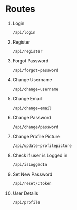 # Routes

1. Login

   `/api/login`

2. Register

   `/api/register`

3. Forgot Password

   `/api/forgot-password`

4. Change Username

   `/api/change-username`

5. Change Email

   `/api/change-email`

6. Change Password

   `/api/change/password`

7. Change Profile Picture

   `/api/update-profilepicture`

8. Check if user is Logged in

   `/api/isLoggedIn`

9. Set New Password

   `/api/reset/:token`

10. User Details

    `/api/profile`
